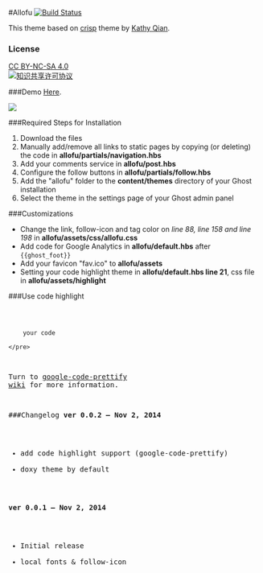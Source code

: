 #Allofu [![Build Status](https://travis-ci.org/alim0x/allofu-ghost-theme.svg)](https://travis-ci.org/alim0x/allofu-ghost-theme)

This theme based on [crisp](https://github.com/kathyqian/crisp-ghost-theme) theme by [Kathy Qian](http://kathyqian.com).

### License
[CC BY-NC-SA 4.0](http://creativecommons.org/licenses/by-nc-sa/4.0/)<br/>
<a rel="license" href="http://creativecommons.org/licenses/by-nc-sa/4.0/"><img alt="知识共享许可协议" style="border-width:0" src="https://i.creativecommons.org/l/by-nc-sa/4.0/88x31.png" /></a><br/>

###Demo
[Here](https://memo.ink).

![](http://i60.tinypic.com/10oh0n6.png)

###Required Steps for Installation
1. Download the files
2. Manually add/remove all links to static pages by copying (or deleting) the code in **allofu/partials/navigation.hbs**
3. Add your comments service in **allofu/post.hbs**
4. Configure the follow buttons in **allofu/partials/follow.hbs**
5. Add the "allofu" folder to the **content/themes** directory of your Ghost installation
6. Select the theme in the settings page of your Ghost admin panel

###Customizations
* Change the link, follow-icon and tag color on *line 88, line 158 and line 198* in **allofu/assets/css/allofu.css**
* Add code for Google Analytics in **allofu/default.hbs** after `{{ghost_foot}}`
* Add your favicon "fav.ico" to **allofu/assets**
* Setting your code highlight theme in **allofu/default.hbs line 21**, css file in **allofu/assets/highlight**

###Use code highlight
    <pre class="prettyprint">

        your code

    </pre>
Turn to [google-code-prettify wiki](https://code.google.com/p/google-code-prettify/wiki/GettingStarted) for more information.

###Changelog
**ver 0.0.2  &mdash; Nov 2, 2014**
 * add code highlight support (google-code-prettify)
 * doxy theme by default

**ver 0.0.1  &mdash; Nov 2, 2014**

 * Initial release
 * local fonts & follow-icon
